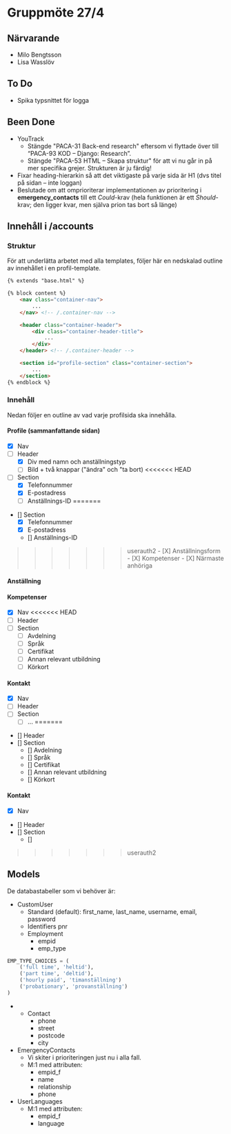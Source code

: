 # Gruppmöte 27/4

## Närvarande
* Milo Bengtsson
* Lisa Wasslöv


## To Do
* Spika typsnittet för logga


## Been Done
* YouTrack
    - Stängde "PACA-31 Back-end research" eftersom vi flyttade över till “PACA-93 KOD – Django: Research”. 
    - Stängde "PACA-53 HTML – Skapa struktur" för att vi nu går in på mer specifika grejer. Strukturen är ju färdig!
* Fixar heading-hierarkin så att det viktigaste på varje sida är H1 (dvs titel på sidan – inte loggan)
* Beslutade om att omprioriterar implementationen av prioritering i **emergency_contacts** till ett *Could*-krav (hela funktionen är ett *Should*-krav; den ligger kvar, men själva prion tas bort så länge)

## Innehåll i /accounts

### Struktur
För att underlätta arbetet med alla templates, följer här en nedskalad outline av innehållet i en profil-template.

```html
{% extends "base.html" %}

{% block content %}
    <nav class="container-nav">
        ...
    </nav> <!-- /.container-nav -->

    <header class="container-header">
        <div class="container-header-title">
            ...
        </div>
    </header> <!-- /.container-header --> 

    <section id="profile-section" class="container-section">
        ...
    </section>
{% endblock %}
```

### Innehåll
Nedan följer en outline av vad varje profilsida ska innehålla.

#### Profile (sammanfattande sidan)

* [X] Nav
* [ ] Header
    - [X] Div med namn och anställningstyp
    - [ ] Bild + två knappar ("ändra" och "ta bort)
<<<<<<< HEAD
* [ ] Section
    - [X] Telefonnummer
    - [X] E-postadress
    - [ ] Anställnings-ID
=======
* [] Section
    - [X] Telefonnummer
    - [X] E-postadress
    - [] Anställnings-ID
>>>>>>> userauth2
    - [X] Anställningsform
    - [X] Kompetenser
    - [X] Närmaste anhöriga

#### Anställning

#### Kompetenser
* [X] Nav
<<<<<<< HEAD
* [ ] Header
* [ ] Section
    - [ ] Avdelning
    - [ ] Språk
    - [ ] Certifikat
    - [ ] Annan relevant utbildning
    - [ ] Körkort

#### Kontakt
* [X] Nav
* [ ] Header
* [ ] Section
    - [ ] ...
=======
* [] Header
* [] Section
    - [] Avdelning
    - [] Språk
    - [] Certifikat
    - [] Annan relevant utbildning
    - [] Körkort

#### Kontakt
* [X] Nav
* [] Header
* [] Section
    - []
>>>>>>> userauth2

## Models
De databastabeller som vi behöver är:
* CustomUser
    - Standard (default): first_name, last_name, username, email, password
    - Identifiers
    pnr
    - Employment
        + empid
        + emp_type
```python
EMP_TYPE_CHOICES = (
    ('full time', 'heltid'),
    ('part time', 'deltid'),
    ('hourly paid', 'timanställning')
    ('probationary', 'provanställning')
)
```
*
    - Contact
        + phone
        + street
        + postcode
        + city
* EmergencyContacts
    - Vi skiter i prioriteringen just nu i alla fall.
    - M:1 med attributen:
        + empid_f
        + name
        + relationship
        + phone
* UserLanguages
    - M:1 med attributen:
        + empid_f
        + language


